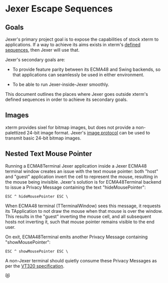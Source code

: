 Jexer Escape Sequences
======================

Goals
-----

Jexer's primary project goal is to expose the capabilities of stock
xterm to applications.  If a way to achieve its aims exists in xterm's
[defined
sequences](https://invisible-island.net/xterm/ctlseqs/ctlseqs.html),
then Jexer will use that.

Jexer's secondary goals are:

* To provide feature parity between its ECMA48 and Swing backends, so
  that applications can seamlessly be used in either environment.

* To be able to run Jexer-inside-Jexer smoothly.

This document outlines the places where Jexer goes outside xterm's
defined sequences in order to achieve its secondary goals.



Images
------

xterm provides sixel for bitmap images, but does not provide a
non-palettized 24-bit image format.  Jexer's [image
protocol](jexer-images) can be used to transmit basic 24-bit bitmap
images.



Nested Text Mouse Pointer
-------------------------

Running a ECMA8Terminal Jexer application inside a Jexer ECMA48
terminal window creates an issue with the text mouse pointer: both
"host" and "guest" application invert the cell to represent the mouse,
resulting in the mouse being invisible.  Jexer's solution is for
ECMA48Terminal backend to issue a Privacy Message containing the text
"hideMousePointer":

```
ESC ^ hideMousePointer ESC \
```

When ECMA48 terminal (TTerminalWindow) sees this message, it requests
its TApplication to not draw the mouse when that mouse is over the
window.  This results in the "guest" inverting the mouse cell, and all
subsequent hosts not inverting it, such that mouse pointer remains
visible to the end user.

On exit, ECMA48Terminal emits another Privacy Message containing
"showMousePointer":

```
ESC ^ showMousePointer ESC \
```

A non-Jexer terminal should quietly consume these Privacy Messages as
per the [VT320
specification](https://vt100.net/docs/vt320-uu/appendixe.html).

😻